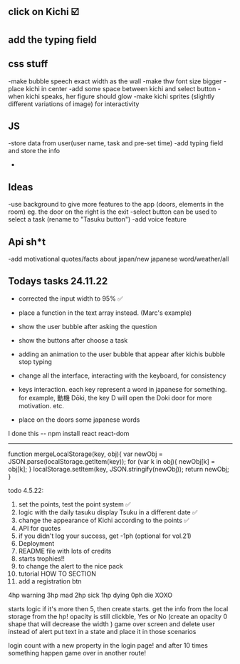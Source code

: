 ## click on Kichi ☑️

## add the typing field

## css stuff

-make bubble speech exact width as the wall
-make thw font size bigger
-place kichi in center
-add some space between kichi and select button
-when kichi speaks, her figure should glow
-make kichi sprites (slightly different variations of image) for interactivity

## JS

-store data from user(user name, task and pre-set time)
-add typing field and store the info

-

## Ideas

-use background to give more features to the app (doors, elements in the room) eg. the door on the right is the exit
-select button can be used to select a task (rename to "Tasuku button")
-add voice feature

## Api sh\*t

-add motivational quotes/facts about japan/new japanese word/weather/all

## Todays tasks 24.11.22

- corrected the input width to 95% ✅
- place a function in the text array instead. (Marc's example)
- show the user bubble after asking the question
- show the buttons after choose a task
- adding an animation to the user bubble that appear after kichis bubble stop typing

- change all the interface, interacting with the keyboard, for consistency

- keys interaction. each key represent a word in japanese for something. for example, 動機
  Dōki, the key D will open the Doki door for more motivation. etc.

- place on the doors some japanese words

I done this -- npm install react react-dom

---

function mergeLocalStorage(key, obj){
var newObj = JSON.parse(localStorage.getItem(key));
for (var k in obj){
newObj[k] = obj[k];
}
localStorage.setItem(key, JSON.stringify(newObj));
return newObj;
}

todo 4.5.22:

1. set the points, test the point system ✅
2. logic with the daily tasuku display Tsuku in a different date ✅
3. change the appearance of Kichi according to the points ✅
4. API for quotes
5. if you didn't log your success, get -1ph (optional for vol.21)
6. Deployment
7. README file with lots of credits
8. starts trophies!!
9. to change the alert to the nice pack
10. tutorial HOW TO SECTION
11. add a registration btn

4hp warning
3hp mad
2hp sick
1hp dying
0ph die XOXO

starts logic
if it's more then 5, then create starts. get the info from the local storage
from the hp! opacity is still clickble, Yes or No (create an opacity 0 shape that will decrease the width )
game over screen and delete user
instead of alert put text in a state and place it in those scenarios

login count with a new property in the login page! and after 10 times something happen
game over in another route!
